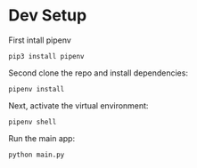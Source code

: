 # Dev Setup

First intall pipenv

```
pip3 install pipenv
```

Second clone the repo and install dependencies:

```
pipenv install
```

Next, activate the virtual environment:

```
pipenv shell
```

Run the main app:
```
python main.py
```


